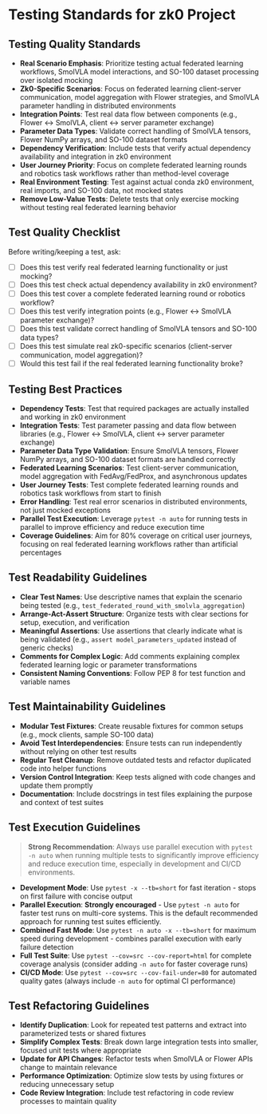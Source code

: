 # Testing Standards for zk0 Project

## Testing Quality Standards
- **Real Scenario Emphasis**: Prioritize testing actual federated learning workflows, SmolVLA model interactions, and SO-100 dataset processing over isolated mocking
- **Zk0-Specific Scenarios**: Focus on federated learning client-server communication, model aggregation with Flower strategies, and SmolVLA parameter handling in distributed environments
- **Integration Points**: Test real data flow between components (e.g., Flower ↔ SmolVLA, client ↔ server parameter exchange)
- **Parameter Data Types**: Validate correct handling of SmolVLA tensors, Flower NumPy arrays, and SO-100 dataset formats
- **Dependency Verification**: Include tests that verify actual dependency availability and integration in zk0 environment
- **User Journey Priority**: Focus on complete federated learning rounds and robotics task workflows rather than method-level coverage
- **Real Environment Testing**: Test against actual conda zk0 environment, real imports, and SO-100 data, not mocked states
- **Remove Low-Value Tests**: Delete tests that only exercise mocking without testing real federated learning behavior

## Test Quality Checklist
Before writing/keeping a test, ask:
- [ ] Does this test verify real federated learning functionality or just mocking?
- [ ] Does this test check actual dependency availability in zk0 environment?
- [ ] Does this test cover a complete federated learning round or robotics workflow?
- [ ] Does this test verify integration points (e.g., Flower ↔ SmolVLA parameter exchange)?
- [ ] Does this test validate correct handling of SmolVLA tensors and SO-100 data types?
- [ ] Does this test simulate real zk0-specific scenarios (client-server communication, model aggregation)?
- [ ] Would this test fail if the real federated learning functionality broke?

## Testing Best Practices
- **Dependency Tests**: Test that required packages are actually installed and working in zk0 environment
- **Integration Tests**: Test parameter passing and data flow between libraries (e.g., Flower ↔ SmolVLA, client ↔ server parameter exchange)
- **Parameter Data Type Validation**: Ensure SmolVLA tensors, Flower NumPy arrays, and SO-100 dataset formats are handled correctly
- **Federated Learning Scenarios**: Test client-server communication, model aggregation with FedAvg/FedProx, and asynchronous updates
- **User Journey Tests**: Test complete federated learning rounds and robotics task workflows from start to finish
- **Error Handling**: Test real error scenarios in distributed environments, not just mocked exceptions
- **Parallel Test Execution**: Leverage `pytest -n auto` for running tests in parallel to improve efficiency and reduce execution time
- **Coverage Guidelines**: Aim for 80% coverage on critical user journeys, focusing on real federated learning workflows rather than artificial percentages

## Test Readability Guidelines
- **Clear Test Names**: Use descriptive names that explain the scenario being tested (e.g., `test_federated_round_with_smolvla_aggregation`)
- **Arrange-Act-Assert Structure**: Organize tests with clear sections for setup, execution, and verification
- **Meaningful Assertions**: Use assertions that clearly indicate what is being validated (e.g., `assert model_parameters_updated` instead of generic checks)
- **Comments for Complex Logic**: Add comments explaining complex federated learning logic or parameter transformations
- **Consistent Naming Conventions**: Follow PEP 8 for test function and variable names

## Test Maintainability Guidelines
- **Modular Test Fixtures**: Create reusable fixtures for common setups (e.g., mock clients, sample SO-100 data)
- **Avoid Test Interdependencies**: Ensure tests can run independently without relying on other test results
- **Regular Test Cleanup**: Remove outdated tests and refactor duplicated code into helper functions
- **Version Control Integration**: Keep tests aligned with code changes and update them promptly
- **Documentation**: Include docstrings in test files explaining the purpose and context of test suites

## Test Execution Guidelines
> **Strong Recommendation**: Always use parallel execution with `pytest -n auto` when running multiple tests to significantly improve efficiency and reduce execution time, especially in development and CI/CD environments.

- **Development Mode**: Use `pytest -x --tb=short` for fast iteration - stops on first failure with concise output
- **Parallel Execution**: **Strongly encouraged** - Use `pytest -n auto` for faster test runs on multi-core systems. This is the default recommended approach for running test suites efficiently.
- **Combined Fast Mode**: Use `pytest -n auto -x --tb=short` for maximum speed during development - combines parallel execution with early failure detection
- **Full Test Suite**: Use `pytest --cov=src --cov-report=html` for complete coverage analysis (consider adding `-n auto` for faster coverage runs)
- **CI/CD Mode**: Use `pytest --cov=src --cov-fail-under=80` for automated quality gates (always include `-n auto` for optimal CI performance)

## Test Refactoring Guidelines
- **Identify Duplication**: Look for repeated test patterns and extract into parameterized tests or shared fixtures
- **Simplify Complex Tests**: Break down large integration tests into smaller, focused unit tests where appropriate
- **Update for API Changes**: Refactor tests when SmolVLA or Flower APIs change to maintain relevance
- **Performance Optimization**: Optimize slow tests by using fixtures or reducing unnecessary setup
- **Code Review Integration**: Include test refactoring in code review processes to maintain quality